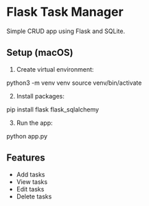 # Flask Task Manager

Simple CRUD app using Flask and SQLite.

## Setup (macOS)

1. Create virtual environment:

python3 -m venv venv source venv/bin/activate

2. Install packages:

pip install flask flask_sqlalchemy

3. Run the app:

python app.py

## Features
- Add tasks
- View tasks
- Edit tasks
- Delete tasks
